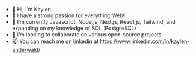 - 👋 Hi, I’m Kaylen
- 👀 I have a strong passion for everything Web!
- 🌱 I’m currently Javascript, Node.js, Next.js, React.js, Tailwind, and expanding on my knowledge of SQL (PostgreSQL)
- 💞️ I’m looking to collaborate on various open-source projects.
- 📫 You can reach me on linkedin at https://www.linkedin.com/in/kaylen-anderwald/


<!---
Kaeyl/Kaeyl is a ✨ special ✨ repository because its `README.md` (this file) appears on your GitHub profile.
You can click the Preview link to take a look at your changes.
--->
